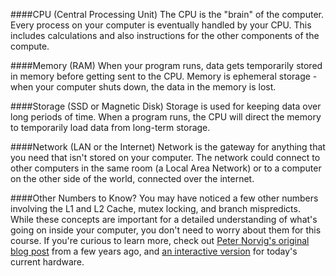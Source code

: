 ####CPU (Central Processing Unit)
The CPU is the "brain" of the computer. Every process on your computer is eventually handled by your CPU. This includes calculations and also instructions for the other components of the compute.

####Memory (RAM)
When your program runs, data gets temporarily stored in memory before getting sent to the CPU. Memory is ephemeral storage - when your computer shuts down, the data in the memory is lost.

####Storage (SSD or Magnetic Disk)
Storage is used for keeping data over long periods of time. When a program runs, the CPU will direct the memory to temporarily load data from long-term storage.

####Network (LAN or the Internet)
Network is the gateway for anything that you need that isn't stored on your computer. The network could connect to other computers in the same room (a Local Area Network) or to a computer on the other side of the world, connected over the internet.

####Other Numbers to Know?
You may have noticed a few other numbers involving the L1 and L2 Cache, mutex locking, and branch mispredicts. While these concepts are important for a detailed understanding of what's going on inside your computer, you don't need to worry about them for this course. If you're curious to learn more, check out [Peter Norvig's original blog post](http://norvig.com/21-days.html) from a few years ago, and [an interactive version](http://people.eecs.berkeley.edu/~rcs/research/interactive_latency.html) for today's current hardware.